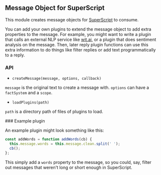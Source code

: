 ## Message Object for SuperScript

This module creates message objects for [SuperScript](https://github.com/superscriptjs/superscript) to consume.

You can add your own plugins to extend the message object to add extra properties to the message. For example, you might want to write a plugin that calls an external NLP service like [wit.ai](https://wit.ai), or a plugin that does sentiment analysis on the message. Then, later reply plugin functions can use this extra information to do things like filter replies or add text programmatically to a reply.

### API

* `createMessage(message, options, callback)`

`message` is the original text to create a message with. `options` can have a `factSystem` and a `scope`.

* `loadPlugins(path)`

`path` is a directory path of files of plugins to load.

### Example plugin

An example plugin might look something like this:

```js
const addWords = function addWords(cb) {
  this.message.words = this.message.clean.split(' ');
  cb();
};
```

This simply add a `words` property to the message, so you could, say, filter out messages that weren't long or short enough in SuperScript.
